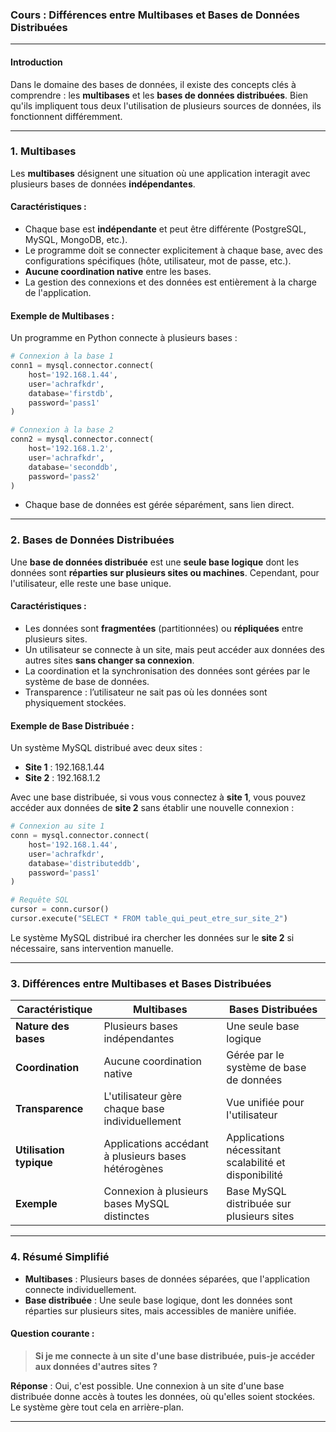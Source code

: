 ### **Cours : Différences entre Multibases et Bases de Données Distribuées**

---

#### **Introduction**
Dans le domaine des bases de données, il existe des concepts clés à comprendre : les **multibases** et les **bases de données distribuées**. Bien qu'ils impliquent tous deux l'utilisation de plusieurs sources de données, ils fonctionnent différemment.

---

### **1. Multibases**
Les **multibases** désignent une situation où une application interagit avec plusieurs bases de données **indépendantes**.

#### **Caractéristiques :**
- Chaque base est **indépendante** et peut être différente (PostgreSQL, MySQL, MongoDB, etc.).
- Le programme doit se connecter explicitement à chaque base, avec des configurations spécifiques (hôte, utilisateur, mot de passe, etc.).
- **Aucune coordination native** entre les bases.
- La gestion des connexions et des données est entièrement à la charge de l'application.

#### **Exemple de Multibases :**
Un programme en Python connecte à plusieurs bases :

```python
# Connexion à la base 1
conn1 = mysql.connector.connect(
    host='192.168.1.44',
    user='achrafkdr',
    database='firstdb',
    password='pass1'
)

# Connexion à la base 2
conn2 = mysql.connector.connect(
    host='192.168.1.2',
    user='achrafkdr',
    database='seconddb',
    password='pass2'
)
```

- Chaque base de données est gérée séparément, sans lien direct.

---

### **2. Bases de Données Distribuées**
Une **base de données distribuée** est une **seule base logique** dont les données sont **réparties sur plusieurs sites ou machines**. Cependant, pour l'utilisateur, elle reste une base unique.

#### **Caractéristiques :**
- Les données sont **fragmentées** (partitionnées) ou **répliquées** entre plusieurs sites.
- Un utilisateur se connecte à un site, mais peut accéder aux données des autres sites **sans changer sa connexion**.
- La coordination et la synchronisation des données sont gérées par le système de base de données.
- Transparence : l’utilisateur ne sait pas où les données sont physiquement stockées.

#### **Exemple de Base Distribuée :**
Un système MySQL distribué avec deux sites :
- **Site 1** : 192.168.1.44
- **Site 2** : 192.168.1.2

Avec une base distribuée, si vous vous connectez à **site 1**, vous pouvez accéder aux données de **site 2** sans établir une nouvelle connexion :

```python
# Connexion au site 1
conn = mysql.connector.connect(
    host='192.168.1.44',
    user='achrafkdr',
    database='distributeddb',
    password='pass1'
)

# Requête SQL
cursor = conn.cursor()
cursor.execute("SELECT * FROM table_qui_peut_etre_sur_site_2")
```

Le système MySQL distribué ira chercher les données sur le **site 2** si nécessaire, sans intervention manuelle.

---

### **3. Différences entre Multibases et Bases Distribuées**

| **Caractéristique**            | **Multibases**                                    | **Bases Distribuées**                            |
|---------------------------------|--------------------------------------------------|-------------------------------------------------|
| **Nature des bases**            | Plusieurs bases indépendantes                    | Une seule base logique                          |
| **Coordination**                | Aucune coordination native                       | Gérée par le système de base de données         |
| **Transparence**                | L'utilisateur gère chaque base individuellement  | Vue unifiée pour l'utilisateur                  |
| **Utilisation typique**         | Applications accédant à plusieurs bases hétérogènes | Applications nécessitant scalabilité et disponibilité |
| **Exemple**                     | Connexion à plusieurs bases MySQL distinctes     | Base MySQL distribuée sur plusieurs sites       |

---

### **4. Résumé Simplifié**
- **Multibases** : Plusieurs bases de données séparées, que l'application connecte individuellement.
- **Base distribuée** : Une seule base logique, dont les données sont réparties sur plusieurs sites, mais accessibles de manière unifiée.

#### **Question courante :**
> **Si je me connecte à un site d'une base distribuée, puis-je accéder aux données d'autres sites ?**

**Réponse** : Oui, c'est possible. Une connexion à un site d'une base distribuée donne accès à toutes les données, où qu'elles soient stockées. Le système gère tout cela en arrière-plan.

---
